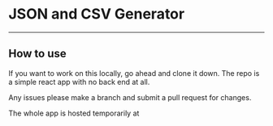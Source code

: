 # JSON and CSV Generator

---

## How to use

If you want to work on this locally, go ahead and clone it down. The repo is a simple react app with no back end at all.

Any issues please make a branch and submit a pull request for changes.

The whole app is hosted temporarily at
